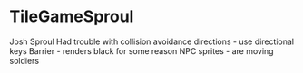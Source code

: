 # TileGameSproul
Josh Sproul
Had trouble with collision avoidance
directions - use directional keys
Barrier - renders black for some reason
NPC sprites - are moving soldiers
